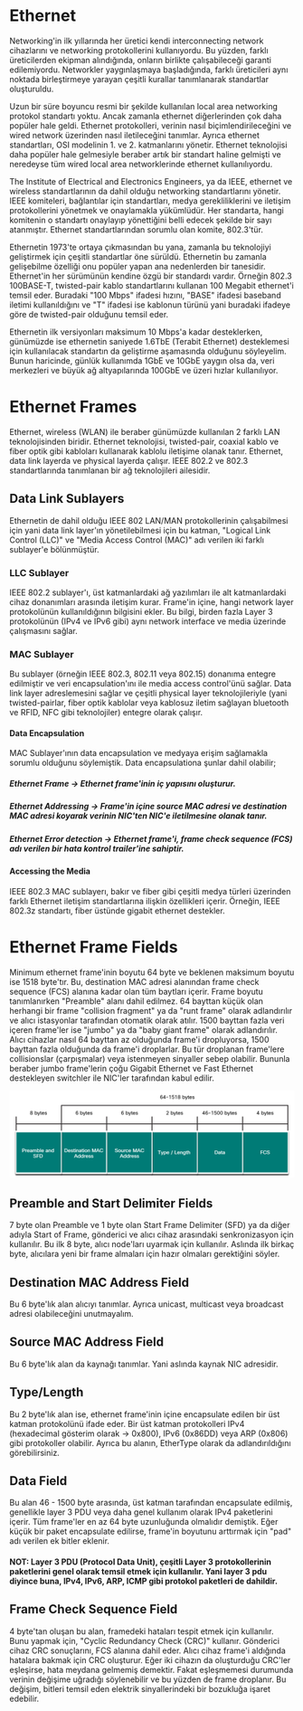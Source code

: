 # Ethernet 

Networking'in ilk yıllarında her üretici kendi interconnecting network cihazlarını ve networking protokollerini kullanıyordu. Bu yüzden, farklı üreticilerden ekipman alındığında, onların birlikte çalışabileceği garanti edilemiyordu. Networkler yaygınlaşmaya başladığında, farklı üreticileri aynı noktada birleştirmeye yarayan çeşitli kurallar tanımlanarak standartlar oluşturuldu.

Uzun bir süre boyuncu resmi bir şekilde kullanılan local area networking protokol standartı yoktu. Ancak zamanla ethernet diğerlerinden çok daha popüler hale geldi. Ethernet protokolleri, verinin nasıl biçimlendirileceğini ve wired network üzerinden nasıl iletileceğini tanımlar. Ayrıca ethernet standartları, OSI modelinin 1. ve 2. katmanlarını yönetir. Ethernet teknolojisi daha popüler hale gelmesiyle beraber artık bir standart haline gelmişti ve neredeyse tüm wired local area networklerinde ethernet kullanılıyordu.

The Institute of Electrical and Electronics Engineers, ya da IEEE, ethernet ve wireless standartlarının da dahil olduğu networking standartlarını yönetir. IEEE komiteleri, bağlantılar için standartları, medya gerekliliklerini ve iletişim protokollerini yönetmek ve onaylamakla yükümlüdür. Her standarta, hangi komitenin o standartı onaylayıp yönettiğini belli edecek şekilde bir sayı atanmıştır. Ethernet standartlarından sorumlu olan komite, 802.3'tür. 

Ethernetin 1973'te ortaya çıkmasından bu yana, zamanla bu teknolojiyi geliştirmek için çeşitli standartlar öne sürüldü. Ethernetin bu zamanla gelişebilme özelliği onu popüler yapan ana nedenlerden bir tanesidir. Ethernet'in her sürümünün kendine özgü bir standardı vardır. Örneğin 802.3 100BASE-T, twisted-pair kablo standartlarını kullanan 100 Megabit ethernet'i temsil eder. Buradaki "100 Mbps" ifadesi hızını, "BASE" ifadesi baseband iletimi kullanıldığını ve "T" ifadesi ise kablonun türünü yani buradaki ifadeye göre de twisted-pair olduğunu temsil eder.

Ethernetin ilk versiyonları maksimum 10 Mbps'a kadar desteklerken, günümüzde ise ethernetin saniyede 1.6TbE (Terabit Ethernet) desteklemesi için kullanılacak standartın da geliştirme aşamasında olduğunu söyleyelim. Bunun haricinde, günlük kullanımda 1GbE ve 10GbE yaygın olsa da, veri merkezleri ve büyük ağ altyapılarında 100GbE ve üzeri hızlar kullanılıyor.

# Ethernet Frames

Ethernet, wireless (WLAN) ile beraber günümüzde kullanılan 2 farklı LAN teknolojisinden biridir. Ethernet teknolojisi, twisted-pair, coaxial kablo ve fiber optik gibi kabloları kullanarak kablolu iletişime olanak tanır. Ethernet, data link layerda ve physical layerda çalışır. IEEE 802.2 ve 802.3 standartlarında tanımlanan bir ağ teknolojileri ailesidir.

## Data Link Sublayers

Ethernetin de dahil olduğu IEEE 802 LAN/MAN protokollerinin çalışabilmesi için yani data link layer'ın yönetilebilmesi için bu katman, "Logical Link Control (LLC)" ve "Media Access Control (MAC)" adı verilen iki farklı sublayer'e bölünmüştür.

### LLC Sublayer

IEEE 802.2 sublayer'ı, üst katmanlardaki ağ yazılımları ile alt katmanlardaki cihaz donanımları arasında iletişim kurar. Frame'in içine, hangi network layer protokolünün kullanıldığının bilgisini ekler. Bu bilgi, birden fazla Layer 3 protokolünün (IPv4 ve IPv6 gibi) aynı network interface ve media üzerinde çalışmasını sağlar.

### MAC Sublayer

Bu sublayer (örneğin IEEE 802.3, 802.11 veya 802.15) donanıma entegre edilmiştir ve veri encapsulation'ını ile media access control'ünü sağlar. Data link layer adreslemesini sağlar ve çeşitli physical layer teknolojileriyle (yani twisted-pairlar, fiber optik kablolar veya kablosuz iletim sağlayan bluetooth ve RFID, NFC gibi teknolojiler) entegre olarak çalışır.

#### Data Encapsulation

MAC Sublayer'ının data encapsulation ve medyaya erişim sağlamakla sorumlu olduğunu söylemiştik. Data encapsulationa şunlar dahil olabilir;

##### Ethernet Frame -> Ethernet frame'inin iç yapısını oluşturur.

##### Ethernet Addressing -> Frame'in içine source MAC adresi ve destination MAC adresi koyarak verinin NIC'ten NIC'e iletilmesine olanak tanır.

##### Ethernet Error detection -> Ethernet frame'i, frame check sequence (FCS) adı verilen bir hata kontrol trailer'ine sahiptir.

#### Accessing the Media

IEEE 802.3 MAC sublayerı, bakır ve fiber gibi çeşitli medya türleri üzerinden farklı Ethernet iletişim standartlarına ilişkin özellikleri içerir. Örneğin, IEEE 802.3z standartı, fiber üstünde gigabit ethernet destekler.

# Ethernet Frame Fields

Minimum ethernet frame'inin boyutu 64 byte ve beklenen maksimum boyutu ise 1518 byte'tır. Bu, destination MAC adresi alanından frame check sequence (FCS) alanına kadar olan tüm baytları içerir. Frame boyutu tanımlanırken "Preamble" alanı dahil edilmez. 64 bayttan küçük olan herhangi bir frame "collision fragment" ya da "runt frame" olarak adlandırılır ve alıcı istasyonlar tarafından otomatik olarak atılır. 1500 bayttan fazla veri içeren frame'ler ise "jumbo" ya da "baby giant frame" olarak adlandırılır. Alıcı cihazlar nasıl 64 bayttan az olduğunda frame'i dropluyorsa, 1500 bayttan fazla olduğunda da frame'i droplarlar. Bu tür droplanan frame'lere collisionslar (çarpışmalar) veya istenmeyen sinyaller sebep olabilir. Bununla beraber jumbo frame'lerin çoğu Gigabit Ethernet ve Fast Ethernet destekleyen switchler ile NIC'ler tarafından kabul edilir.

![image](images/ethernetframefields.png)

## Preamble and Start Delimiter Fields

7 byte olan Preamble ve 1 byte olan Start Frame Delimiter (SFD) ya da diğer adıyla Start of Frame, gönderici ve alıcı cihaz arasındaki senkronizasyon için kullanılır. Bu ilk 8 byte, alıcı node'ları uyarmak için kullanılır. Aslında ilk birkaç byte, alıcılara yeni bir frame almaları için hazır olmaları gerektiğini söyler.

## Destination MAC Address Field

Bu 6 byte'lık alan alıcıyı tanımlar. Ayrıca unicast, multicast veya broadcast adresi olabileceğini unutmayalım.

## Source MAC Address Field

Bu 6 byte'lık alan da kaynağı tanımlar. Yani aslında kaynak NIC adresidir.

## Type/Length

Bu 2 byte'lık alan ise, ethernet frame'inin içine encapsulate edilen bir üst katman protokolünü ifade eder. Bir üst katman protokolleri IPv4 (hexadecimal gösterim olarak -> 0x800), IPv6 (0x86DD) veya ARP (0x806) gibi protokoller olabilir. Ayrıca bu alanın, EtherType olarak da adlandırıldığını görebilirsiniz.

## Data Field

Bu alan 46 - 1500 byte arasında, üst katman tarafından encapsulate edilmiş, genellikle layer 3 PDU veya daha genel kullanım olarak IPv4 paketlerini içerir. Tüm frame'ler en az 64 byte uzunluğunda olmalıdır demiştik. Eğer küçük bir paket encapsulate edilirse, frame'in boyutunu arttırmak için "pad" adı verilen ek bitler eklenir.

#### NOT: Layer 3 PDU (Protocol Data Unit), çeşitli Layer 3 protokollerinin paketlerini genel olarak temsil etmek için kullanılır. Yani layer 3 pdu diyince buna, IPv4, IPv6, ARP, ICMP gibi protokol paketleri de dahildir.

## Frame Check Sequence Field

4 byte'tan oluşan bu alan, framedeki hataları tespit etmek için kullanılır. Bunu yapmak için, "Cyclic Redundancy Check (CRC)" kullanır. Gönderici cihaz CRC sonuçlarını, FCS alanına dahil eder. Alıcı cihaz frame'i aldığında hatalara bakmak için CRC oluşturur. Eğer iki cihazın da oluşturduğu CRC'ler eşleşirse, hata meydana gelmemiş demektir. Fakat eşleşmemesi durumunda verinin değişime uğradığı söylenebilir ve bu yüzden de frame droplanır. Bu değişim, bitleri temsil eden elektrik sinyallerindeki bir bozukluğa işaret edebilir.



